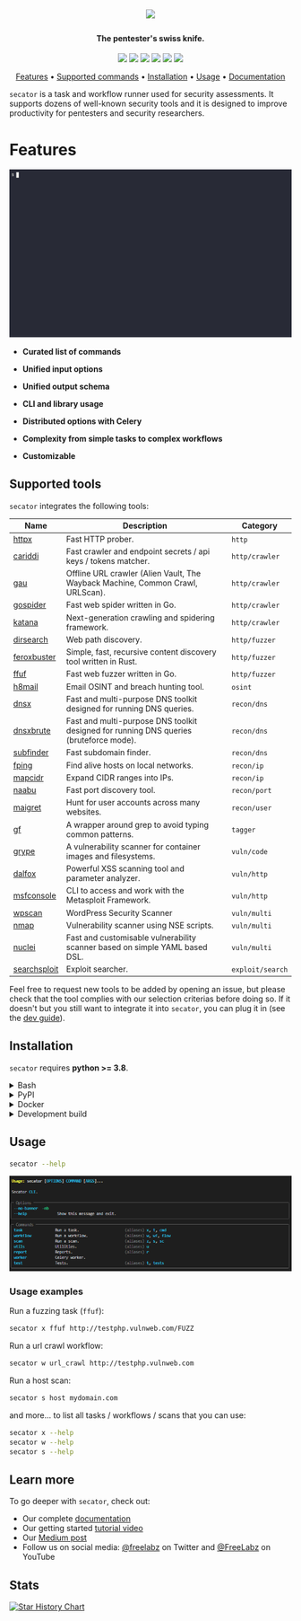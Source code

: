 <h1 align="center">
	<img src="https://github.com/freelabz/secator/assets/9629314/ee203af4-e853-439a-af01-edeabfc4bf07/" width="400">
</h1>

<h4 align="center">The pentester's swiss knife.</h4>

<p align="center">
<!-- <a href="https://goreportcard.com/report/github.com/freelabz/secator"><img src="https://goreportcard.com/badge/github.com/freelabz/secator"></a> -->
<img src="https://img.shields.io/badge/python-3.6-blue.svg">
<a href="https://github.com/freelabz/secator/releases"><img src="https://img.shields.io/github/release/freelabz/secator"></a>
<a href="https://github.com/freelabz/secator/blob/main/LICENSE"><img src="https://img.shields.io/badge/License-BSL%201.1-brightgreen.svg"></a>
<a href="https://pypi.org/project/secator/"><img src="https://img.shields.io/pypi/dm/secator"></a>
<a href="https://twitter.com/freelabz"><img src="https://img.shields.io/twitter/follow/freelabz.svg?logo=twitter"></a>
<a href="https://youtube.com/@FreeLabz"><img src="https://img.shields.io/youtube/channel/subscribers/UCu-F6SpU0h2NP18zBBP04cw?style=social&label=Subscribe%20%40FreeLabz"></a>
<!-- <a href="https://discord.gg/freelabz"><img src="https://img.shields.io/discord/695645237418131507.svg?logo=discord"></a> -->
</p>


<p align="center">
  <a href="#features">Features</a> •
  <a href="#supported-commands">Supported commands</a> •
  <a href="#install-secator">Installation</a> •
  <a href="#usage">Usage</a> •
  <a href="https://docs.freelabz.com">Documentation</a>
</p>

`secator` is a task and workflow runner used for security assessments. It supports dozens of well-known security tools
and it is designed to improve productivity for pentesters and security researchers.

# Features

![](images/short_demo.gif)

* **Curated list of commands**

* **Unified input options**

* **Unified output schema**

* **CLI and library usage**

* **Distributed options with Celery**

* **Complexity from simple tasks to complex workflows**

* **Customizable**


## Supported tools

`secator` integrates the following tools:

| Name                                                          | Description                                                                    | Category       |
|---------------------------------------------------------------|--------------------------------------------------------------------------------|----------------|
| [httpx](https://github.com/projectdiscovery/httpx)            | Fast HTTP prober.                                                              | `http`         |
| [cariddi](https://github.com/edoardottt/cariddi)              | Fast crawler and endpoint secrets / api keys / tokens matcher.                 | `http/crawler` |
| [gau](https://github.com/lc/gau)                              | Offline URL crawler (Alien Vault, The Wayback Machine, Common Crawl, URLScan). | `http/crawler` |
| [gospider](https://github.com/jaeles-project/gospider)        | Fast web spider written in Go.                                                 | `http/crawler` |
| [katana](https://github.com/projectdiscovery/katana)          | Next-generation crawling and spidering framework.                              | `http/crawler` |
| [dirsearch](https://github.com/maurosoria/dirsearch)          | Web path discovery.                                                            | `http/fuzzer`  |
| [feroxbuster](https://github.com/epi052/feroxbuster)          | Simple, fast, recursive content discovery tool written in Rust.                | `http/fuzzer`  |
| [ffuf](https://github.com/ffuf/ffuf)                          | Fast web fuzzer written in Go.                                                 | `http/fuzzer`  |
| [h8mail](https://github.com/khast3x/h8mail)                   | Email OSINT and breach hunting tool.                                           | `osint`        |
| [dnsx](https://github.com/projectdiscovery/dnsx)              | Fast and multi-purpose DNS toolkit designed for running DNS queries.           | `recon/dns`    |
| [dnsxbrute](https://github.com/projectdiscovery/dnsx)              | Fast and multi-purpose DNS toolkit designed for running DNS queries (bruteforce mode).           | `recon/dns`    |
| [subfinder](https://github.com/projectdiscovery/subfinder)    | Fast subdomain finder.                                                         | `recon/dns`    |
| [fping](https://fping.org/)                                   | Find alive hosts on local networks.                                            | `recon/ip`     |
| [mapcidr](https://github.com/projectdiscovery/mapcidr)        | Expand CIDR ranges into IPs.                                                   | `recon/ip`     |
| [naabu](https://github.com/projectdiscovery/naabu)            | Fast port discovery tool.                                                      | `recon/port`   |
| [maigret](https://github.com/soxoj/maigret)                   | Hunt for user accounts across many websites.                                   | `recon/user`   |
| [gf](https://github.com/tomnomnom/gf)                         | A wrapper around grep to avoid typing common patterns.                         | `tagger`       |
| [grype](https://github.com/anchore/grype)                     | A vulnerability scanner for container images and filesystems.                  | `vuln/code`    |
| [dalfox](https://github.com/hahwul/dalfox)                    | Powerful XSS scanning tool and parameter analyzer.                             | `vuln/http`    |
| [msfconsole](https://docs.rapid7.com/metasploit/msf-overview) | CLI to access and work with the Metasploit Framework.                          | `vuln/http`    |
| [wpscan](https://github.com/wpscanteam/wpscan)                | WordPress Security Scanner                                                     | `vuln/multi`   |
| [nmap](https://github.com/nmap/nmap)                          | Vulnerability scanner using NSE scripts.                                       | `vuln/multi`   |
| [nuclei](https://github.com/projectdiscovery/nuclei)          | Fast and customisable vulnerability scanner based on simple YAML based DSL.    | `vuln/multi`   |
| [searchsploit](https://gitlab.com/exploit-database/exploitdb) | Exploit searcher. | `exploit/search`    |

Feel free to request new tools to be added by opening an issue, but please 
check that the tool complies with our selection criterias before doing so. If it doesn't but you still want to integrate it into `secator`, you can plug it in (see the [dev guide](https://docs.freelabz.com/for-developers/writing-custom-tasks)).


## Installation

`secator` requires **python >= 3.8**.

<details>
  <summary>Bash</summary>

    wget -O - https://raw.githubusercontent.com/freelabz/secator/main/scripts/install.sh | sh

This script installs the latest Go and Ruby versions, all the tools supported by `secator`, as well as `secator` itself.
</details>

<details>
	<summary>PyPI</summary>

	pipx install secator

  You can also use `pip install secator` but make sure you are in a virtual environment !

  Then you can run:

	secator install go    # latest version of Go
	secator install ruby  # latest version of Ruby
	secator install tools # supported tools

  Note: you can skip these steps if you are managing tools externally, or don't want to install everything.

</details>

<details>
	<summary>Docker</summary>

	docker run freelabz/secator

The Docker image is quite big, because it contains all the tools supported by `secator`.
</details>

<details>
	<summary>Development build</summary>

  ```
git clone https://github.com/freelabz/secator
cd secator
pipx install -e .[dev]
  ```

</details>


## Usage
```sh
secator --help
```
![](images/help.png)


### Usage examples

Run a fuzzing task (`ffuf`):

```sh
secator x ffuf http://testphp.vulnweb.com/FUZZ
```

Run a url crawl workflow:

```sh
secator w url_crawl http://testphp.vulnweb.com
```

Run a host scan:

```sh
secator s host mydomain.com
```

and more... to list all tasks / workflows / scans that you can use:
```sh
secator x --help
secator w --help
secator s --help
```

## Learn more

To go deeper with `secator`, check out:
* Our complete [documentation](https://docs.freelabz.com)
* Our getting started [tutorial video](https://youtu.be/-JmUTNWQDTQ?si=qpAClDWMXo2zwUK7)
* Our [Medium post](https://medium.com/p/09333f3d3682)
* Follow us on social media: [@freelabz](https://twitter.com/freelabz) on Twitter and [@FreeLabz](https://youtube.com/@FreeLabz) on YouTube

## Stats

<a href="https://star-history.com/#freelabz/secator&Date">
  <picture>
    <source media="(prefers-color-scheme: dark)" srcset="https://api.star-history.com/svg?repos=freelabz/secator&type=Date&theme=dark" />
    <source media="(prefers-color-scheme: light)" srcset="https://api.star-history.com/svg?repos=freelabz/secator&type=Date" />
    <img alt="Star History Chart" src="https://api.star-history.com/svg?repos=freelabz/secator&type=Date" />
  </picture>
</a>
